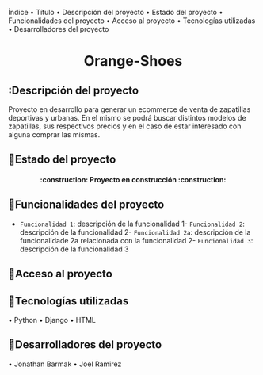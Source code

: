 Índice
•	Título
•	Descripción del proyecto
•	Estado del proyecto
•	Funcionalidades del proyecto
•	Acceso al proyecto
•	Tecnologías utilizadas
•	Desarrolladores del proyecto

<h1 align="center"> Orange-Shoes </h1>


## :Descripción del proyecto
Proyecto en desarrollo para generar un ecommerce de venta de zapatillas deportivas y urbanas. En el mismo se podrá buscar distintos modelos de zapatillas, sus respectivos precios y en el caso de estar interesado con alguna comprar las mismas. 

## :hammer:Estado del proyecto
<h4 align="center">
:construction: Proyecto en construcción :construction:
</h4>

## :hammer:Funcionalidades del proyecto

- `Funcionalidad 1`: descripción de la funcionalidad 1- `Funcionalidad 2`: descripción de la funcionalidad 2- `Funcionalidad 2a`: descripción de la funcionalidade 2a relacionada con la funcionalidad 2- `Funcionalidad 3`: descripción de la funcionalidad 3


## :hammer:Acceso al proyecto


## :hammer:Tecnologías utilizadas
•	Python
•	Django
•	HTML



## :hammer:Desarrolladores del proyecto
• Jonathan Barmak
• Joel Ramirez


